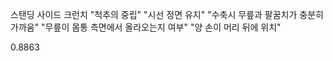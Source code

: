 스탠딩 사이드 크런치
"척추의 중립"
"시선 정면 유지"
"수축시 무릎과 팔꿈치가 충분히 가까움"
"무릎이 몸통 측면에서 올라오는지 여부"
"양 손이 머리 뒤에 위치"

0.8863